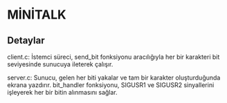 # MİNİTALK
## Detaylar
client.c: İstemci süreci, send_bit fonksiyonu aracılığıyla her bir karakteri bit seviyesinde sunucuya ileterek çalışır.

server.c: Sunucu, gelen her biti yakalar ve tam bir karakter oluşturduğunda ekrana yazdırır. bit_handler fonksiyonu, SIGUSR1 ve SIGUSR2 sinyallerini işleyerek her bir bitin alınmasını sağlar.
